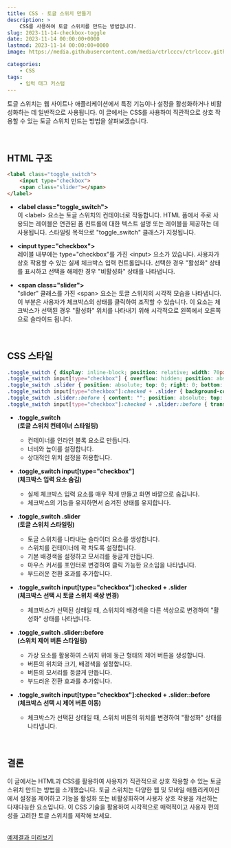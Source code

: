 ```yaml
---
title: CSS - 토글 스위치 만들기
description: >  
    CSS를 사용하여 토글 스위치를 만드는 방법입니다.
slug: 2023-11-14-checkbox-toggle
date: 2023-11-14 00:00:00+0000
lastmod: 2023-11-14 00:00:00+0000
image: https://media.githubusercontent.com/media/ctrlcccv/ctrlcccv.github.io/master/assets/img/post/2023-11-14-checkbox-toggle.webp

categories:
    - CSS
tags:
    - 입력 태그 커스텀
---
```

토글 스위치는 웹 사이트나 애플리케이션에서 특정 기능이나 설정을 활성화하거나 비활성화하는 데 일반적으로 사용됩니다. 이 글에서는 CSS를 사용하여 직관적으로 상호 작용할 수 있는 토글 스위치 만드는 방법을 살펴보겠습니다.  

<script async src="https://pagead2.googlesyndication.com/pagead/js/adsbygoogle.js?client=ca-pub-8535540836842352" crossorigin="anonymous"></script>
<ins class="adsbygoogle"
     style="display:block; text-align:center;"
     data-ad-layout="in-article"
     data-ad-format="fluid"
     data-ad-client="ca-pub-8535540836842352"
     data-ad-slot="2974559225"></ins>
<script>
     (adsbygoogle = window.adsbygoogle || []).push({});
</script>

<br>

## HTML 구조
```html
<label class="toggle_switch">
    <input type="checkbox">
    <span class="slider"></span>
</label>
```
* **&lt;label class="toggle_switch"&gt;**   
이 &lt;label&gt; 요소는 토글 스위치의 컨테이너로 작동합니다. HTML 폼에서 주로 사용되는 레이블은 연관된 폼 컨트롤에 대한 텍스트 설명 또는 레이블을 제공하는 데 사용됩니다. 스타일링 목적으로 "toggle_switch" 클래스가 지정됩니다.

* **<input type="checkbox"&gt;**   
레이블 내부에는 type="checkbox"를 가진 &lt;input&gt; 요소가 있습니다. 사용자가 상호 작용할 수 있는 실제 체크박스 입력 컨트롤입니다. 선택한 경우 "활성화" 상태를 표시하고 선택을 해제한 경우 "비활성화" 상태를 나타냅니다.

* **&lt;span class="slider"&gt;**   
"slider" 클래스를 가진 &lt;span&gt; 요소는 토글 스위치의 시각적 모습을 나타냅니다. 이 부분은 사용자가 체크박스의 상태를 클릭하여 조작할 수 있습니다. 이 요소는 체크박스가 선택된 경우 "활성화" 위치를 나타내기 위해 시각적으로 왼쪽에서 오른쪽으로 슬라이드 됩니다.  

<br>

## CSS 스타일
```css
.toggle_switch { display: inline-block; position: relative; width: 70px; height: 34px; } 
.toggle_switch input[type="checkbox"] { overflow: hidden; position: absolute; width: 1px; height: 1px; margin: -1px; font-size: initial; clip: rect(0 0 0 0); } 
.toggle_switch .slider { position: absolute; top: 0; right: 0; bottom: 0; left: 0; background-color: #ccc; border-radius: 34px; cursor: pointer; transition: 0.4s; } 
.toggle_switch input[type="checkbox"]:checked + .slider { background-color: #007bff; } 
.toggle_switch .slider::before { content: ""; position: absolute; top: 4px; left: 4px; width: 26px; height: 26px; background-color: #fff; border-radius: 50%; transition: 0.4s; } 
.toggle_switch input[type="checkbox"]:checked + .slider::before { transform:translateX(36px); } 
```

<script async src="https://pagead2.googlesyndication.com/pagead/js/adsbygoogle.js?client=ca-pub-8535540836842352" crossorigin="anonymous"></script>
<ins class="adsbygoogle"
     style="display:block; text-align:center;"
     data-ad-layout="in-article"
     data-ad-format="fluid"
     data-ad-client="ca-pub-8535540836842352"
     data-ad-slot="2974559225"></ins>
<script>
     (adsbygoogle = window.adsbygoogle || []).push({});
</script>

* **.toggle_switch**   
**(토글 스위치 컨테이너 스타일링)**
  * 컨테이너를 인라인 블록 요소로 만듭니다.
  * 너비와 높이를 설정합니다.
  * 상대적인 위치 설정을 허용합니다.

* **.toggle_switch input[type="checkbox"]**   
**(체크박스 입력 요소 숨김)**  
  * 실제 체크박스 입력 요소를 매우 작게 만들고 화면 바깥으로 숨깁니다.
  * 체크박스의 기능을 유지하면서 숨겨진 상태를 유지합니다.

* **.toggle_switch .slider**   
**(토글 스위치 스타일링)**  
  * 토글 스위치를 나타내는 슬라이더 요소를 생성합니다.
  * 스위치를 컨테이너에 꽉 차도록 설정합니다. 
  * 기본 배경색을 설정하고 모서리를 둥글게 만듭니다.
  * 마우스 커서를 포인터로 변경하여 클릭 가능한 요소임을 나타냅니다.
  * 부드러운 전환 효과를 추가합니다.

* **.toggle_switch input[type="checkbox"]:checked + .slider**  
**(체크박스 선택 시 토글 스위치 색상 변경)**  
  * 체크박스가 선택된 상태일 때, 스위치의 배경색을 다른 색상으로 변경하여 "활성화" 상태를 나타냅니다.

* **.toggle_switch .slider::before**  
**(스위치 제어 버튼 스타일링)**  
  * 가상 요소를 활용하여 스위치 위에 둥근 형태의 제어 버튼을 생성합니다.
  * 버튼의 위치와 크기, 배경색을 설정합니다.
  * 버튼의 모서리를 둥글게 만듭니다.
  * 부드러운 전환 효과를 추가합니다.

* **.toggle_switch input[type="checkbox"]:checked + .slider::before**  
**(체크박스 선택 시 제어 버튼 이동)**  
  * 체크박스가 선택된 상태일 때, 스위치 버튼의 위치를 변경하여 "활성화" 상태를 나타냅니다.  
<br>

## 결론
이 글에서는 HTML과 CSS를 활용하여 사용자가 직관적으로 상호 작용할 수 있는 토글 스위치 만드는 방법을 소개했습니다. 토글 스위치는 다양한 웹 및 모바일 애플리케이션에서 설정을 제어하고 기능을 활성화 또는 비활성화하며 사용자 상호 작용을 개선하는 다재다능한 요소입니다. 이 CSS 기술을 활용하여 시각적으로 매력적이고 사용자 편의성을 고려한 토글 스위치를 제작해 보세요.  
<br>

<div class="btn_wrap">
    <a target="_blank" href="https://ctrlcccv.github.io//ctrlcccv-demo/2023-11-14-checkbox-toggle/">예제결과 미리보기</a>
</div>